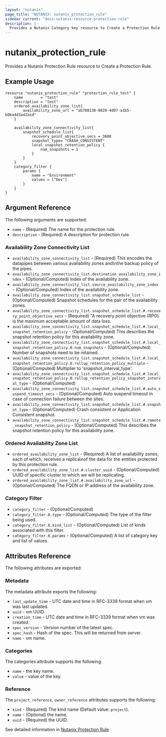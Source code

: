 ```yaml
---
layout: "nutanix"
page_title: "NUTANIX: nutanix_protection_rule"
sidebar_current: "docs-nutanix-resource-protection-rule"
description: |-
  Provides a Nutanix Category key resource to Create a Protection Rule.
---
```


# nutanix_protection_rule

Provides a Nutanix Protection Rule resource to Create a Protection Rule.

## Example Usage

```hcl
resource "nutanix_protection_rule" "protection_rule_test" {
    name        = "test"
    description = "test"
    ordered_availability_zone_list{
        availability_zone_url = "ab788130-0820-4d07-a1b5-b0ba4d3a42asd"
    }

    availability_zone_connectivity_list{
        snapshot_schedule_list{
            recovery_point_objective_secs = 3600
            snapshot_type= "CRASH_CONSISTENT"
            local_snapshot_retention_policy {
                num_snapshots = 1
            }
        }
    }
    category_filter {
        params {
            name = "Environment"
            values = ["Dev"]
        }
    }
}
```

## Argument Reference

The following arguments are supported:

* `name` - (Required) The name for the protection rule.
* `description` - (Required) A description for protection rule.

### Availability Zone Connectivity List
* `availability_zone_connectivity_list` - (Required) This encodes the datapipes between various availability zones and\nthe backup policy of the pipes.
* `availability_zone_connectivity_list.destination_availability_zone_index` - (Optional/Computed) Index of the availability zone.
* `availability_zone_connectivity_list.source_availability_zone_index` - (Optional/Computed) Index of the availability zone.
* `availability_zone_connectivity_list.snapshot_schedule_list` - (Optional/Computed) Snapshot schedules for the pair of the availability zones.
* `availability_zone_connectivity_list.snapshot_schedule_list.#.recovery_point_objective_secs` - (Required) "A recovery point objective (RPO) is the maximum acceptable amount of data loss.
* `availability_zone_connectivity_list.snapshot_schedule_list.#.local_snapshot_retention_policy` - (Optional/Computed) This describes the snapshot retention policy for this availability zone.
* `availability_zone_connectivity_list.snapshot_schedule_list.#.local_snapshot_retention_policy.0.num_snapshots` - (Optional/Computed) Number of snapshots need to be retained.
* `availability_zone_connectivity_list.snapshot_schedule_list.#.local_snapshot_retention_policy.0.rollup_retention_policy_multiple` - (Optional/Computed) Multiplier to 'snapshot_interval_type'.
* `availability_zone_connectivity_list.snapshot_schedule_list.#.local_snapshot_retention_policy.0.rollup_retention_policy_snapshot_interval_type` - (Optional/Computed)
* `availability_zone_connectivity_list.snapshot_schedule_list.#.auto_suspend_timeout_secs` - (Optional/Computed) Auto suspend timeout in case of connection failure between the sites.
* `availability_zone_connectivity_list.snapshot_schedule_list.#.snapshot_type` - (Optional/Computed) Crash consistent or Application Consistent snapshot.
* `availability_zone_connectivity_list.snapshot_schedule_list.#.remote_snapshot_retention_policy` - (Optional/Computed) This describes the snapshot retention policy for this availability zone.

### Ordered Availability Zone List
* `ordered_availability_zone_list` - (Required) A list of availability zones, each of which, receives a replica\nof the data for the entities protected by this protection rule.
* `ordered_availability_zone_list.#.cluster_uuid` - (Optional/Computed) UUID of specific cluster to which we will be replicating.
* `ordered_availability_zone_list.#.availability_zone_url` - (Optional/Computed) The FQDN or IP address of the availability zone. 

### Category Filter
* `category_filter` - (Optional/Computed)
* `category_filter.0.type` - (Optional/Computed) The type of the filter being used.
* `category_filter.0.kind_list` - (Optional/Computed) List of kinds associated with this filter.
* `category_filter.0.params` - (Optional/Computed) A list of category key and list of values.

## Attributes Reference
The following attributes are exported:

### Metadata
The metadata attribute exports the following:

* `last_update_time` - UTC date and time in RFC-3339 format when vm was last updated.
* `uuid` - vm UUID.
* `creation_time` - UTC date and time in RFC-3339 format when vm was created.
* `spec_version` - Version number of the latest spec.
* `spec_hash` - Hash of the spec. This will be returned from server.
* `name` - vm name.

### Categories
The categories attribute supports the following:

* `name` - the key name.
* `value` - value of the key.

### Reference
The `project_reference`, `owner_reference` attributes supports the following:

* `kind` - (Required) The kind name (Default value: `project`).
* `name` - (Optional) the name.
* `uuid` - (Required) the UUID.

See detailed information in [Nutanix Protection Rule](https://www.nutanix.dev/api_references/prism-central-v3/#/12178b365f428-create-a-protection-rule).
